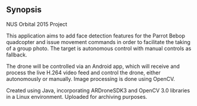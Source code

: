 ## Synopsis

NUS Orbital 2015 Project

This application aims to add face detection features for the Parrot Bebop quadcopter and issue movement commands in order to facilitate the taking of a group photo. The target is autonomous control with manual controls as fallback. 

The drone will be controlled via an Android app, which will receive and process the live H.264 video feed and control the drone, either autonomously or manually. Image processing is done using OpenCV.

Created using Java, incorporating ARDroneSDK3 and OpenCV 3.0 libraries in a Linux environment.
Uploaded for archiving purposes.
